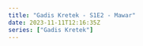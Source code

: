 ```yaml
---
title: "Gadis Kretek - S1E2 - Mawar"
date: 2023-11-11T12:16:35Z
series: ["Gadis Kretek"]
---
```



<mux-player stream-type="on-demand"
  src="https://kp3d-my.sharepoint.com/personal/ryoo_kp3d_onmicrosoft_com/_layouts/15/download.aspx?share=EXJsSsc_3JRGg0ST0K-k2-gBuqZBE0J8O2G7y1uLwPl8WQ" prefer-playback="mse" controls>
  </mux-player>
  
  
  <script src="https://cdn.jsdelivr.net/npm/@mux/mux-player"></script>
  
 <script type="application/ld+json">
 {
  "@context": "https://schema.org/",
  "@type": "VideoObject",
  "name": "Gadis Kretek - S1E2 - Mawar",
  "contentUrl": "https://stream.mux.com/ph02gtWeuzzJRf02P7Sf5lVv8x7lq3o5UCadk4j5DW7bQ.m3u8",
  "thumbnailUrl": "https://www.themoviedb.org/t/p/original/bGn7dGysvut3RzbwcTupisAYElN.jpg?width=314&fit_mode=preserve&time=25",
  "uploadDate": "2023-11-11T12:16:35Z",
}

</script>
